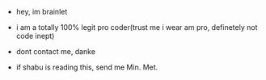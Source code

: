 - hey, im brainlet
- i am a totally 100% legit pro coder(trust me i wear am pro, definetely not code inept)
- dont contact me, danke

- if shabu is reading this, send me Min. Met.
